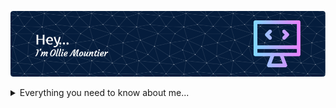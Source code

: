 ![Header](./github-header-image5.png)

<details>
<summary> Everything you need to know about me...</summary>

## A Quick Overview

My name is Ollie Mountier, I am a 20 year old graduate Data Scientist from Essex, England looking to start my career and continue excelling in the field! I have detailed experience in Machine Learning, Deep Learning, Analysis techniques and much, much more...

I am currently searching for a junior role, eager to continue growing my skills and providing my expertise. If my skills and profile have impressed you, please do not hesitate to contact me through the details provided at the bottom of the page.

## Currently Working On

-Continue improving profiles and skills to better myself as a data scientist 

-Continue developing my skills in PowerBI for improved data visualisation

-Revising and improving all aspects of my previous projects, starting with my first project- my Hangman game. 

Current Project Improvement Checklist:  
[ ] Complete revamp of ReadME file  
[ ] Flow chart of game processes for visual representation of code  
[ ] Improve efficiency of code, adding in more "professional" techniques to better game experience  
[ ] Detail code with Docstrings and Comments for easy reading   
[ ] Demonstration of game working within GitHub repository  

## 🛠️ My Languages/Tools

## GitHub Stats

## Contact Me

</details>
